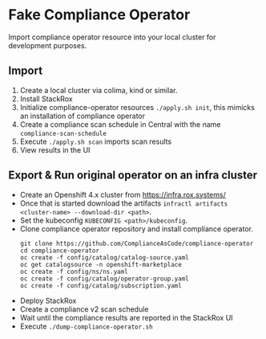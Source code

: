 # Fake Compliance Operator

Import compliance operator resource into your local cluster for development purposes.

## Import

1. Create a local cluster via colima, kind or similar.
2. Install StackRox
3. Initialize compliance-operator resources `./apply.sh init`, this mimicks an installation of compliance operator
5. Create a compliance scan schedule in Central with the name `compliance-scan-schedule`
6. Execute `./apply.sh scan` imports scan results
7. View results in the UI

## Export & Run original operator on an infra cluster

 - Create an Openshift 4.x cluster from https://infra.rox.systems/
 - Once that is started download the artifacts `infractl artifacts <cluster-name> --download-dir <path>`.
 - Set the kubeconfig `KUBECONFIG <path>/kubeconfig`.
 - Clone compliance operator repository and install compliance operator.
   ```
   git clone https://github.com/ComplianceAsCode/compliance-operator
   cd compliance-operator
   oc create -f config/catalog/catalog-source.yaml
   oc get catalogsource -n openshift-marketplace
   oc create -f config/ns/ns.yaml
   oc create -f config/catalog/operator-group.yaml
   oc create -f config/catalog/subscription.yaml
   ```
 - Deploy StackRox
 - Create a compliance v2 scan schedule
 - Wait until the compliance results are reported in the StackRox UI
 - Execute `./dump-compliance-operator.sh`
